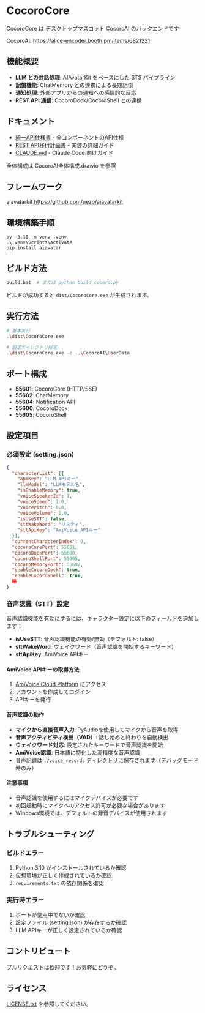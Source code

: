 # CocoroCore

CocoroCore は デスクトップマスコット CocoroAI のバックエンドです

CocoroAI: https://alice-encoder.booth.pm/items/6821221

## 機能概要

- **LLM との対話処理**: AIAvatarKit をベースにした STS パイプライン
- **記憶機能**: ChatMemory との連携による長期記憶
- **通知処理**: 外部アプリからの通知への感情的な反応
- **REST API 通信**: CocoroDock/CocoroShell との連携

## ドキュメント

- [統一API仕様書](../API_SPECIFICATION_UNIFIED.md) - 全コンポーネントのAPI仕様
- [REST API移行計画書](REST_API_MIGRATION_PLAN.md) - 実装の詳細ガイド
- [CLAUDE.md](CLAUDE.md) - Claude Code 向けガイド

全体構成は CocoroAI全体構成.drawio を参照

## フレームワーク
aiavatarkit
https://github.com/uezo/aiavatarkit

## 環境構築手順
```
py -3.10 -m venv .venv
.\.venv\Scripts\Activate
pip install aiavatar
```

## ビルド方法

```bash
build.bat  # または python build_cocoro.py
```

ビルドが成功すると `dist/CocoroCore.exe` が生成されます。

## 実行方法

```bash
# 基本実行
.\dist\CocoroCore.exe

# 設定ディレクトリ指定
.\dist\CocoroCore.exe -c ..\CocoroAI\UserData
```

## ポート構成

- **55601**: CocoroCore (HTTP/SSE)
- **55602**: ChatMemory
- **55604**: Notification API
- **55600**: CocoroDock
- **55605**: CocoroShell

## 設定項目

### 必須設定 (setting.json)

```json
{
  "characterList": [{
    "apiKey": "LLM APIキー",
    "llmModel": "LLMモデル名",
    "isEnableMemory": true,
    "voiceSpeakerId": 1,
    "voiceSpeed": 1.0,
    "voicePitch": 0.0,
    "voiceVolume": 1.0,
    "isUseSTT": false,
    "sttWakeWord": "リスティ",
    "sttApiKey": "AmiVoice APIキー"
  }],
  "currentCharacterIndex": 0,
  "cocoroCorePort": 55601,
  "cocoroDockPort": 55600,
  "cocoroShellPort": 55605,
  "cocoroMemoryPort": 55602,
  "enableCocoroDock": true,
  "enableCocoroShell": true,
  略
}
```

### 音声認識（STT）設定

音声認識機能を有効にするには、キャラクター設定に以下のフィールドを追加します：

- **isUseSTT**: 音声認識機能の有効/無効（デフォルト: false）
- **sttWakeWord**: ウェイクワード（音声認識を開始するキーワード）
- **sttApiKey**: AmiVoice APIキー

#### AmiVoice APIキーの取得方法
1. [AmiVoice Cloud Platform](https://acp.amivoice.com/) にアクセス
2. アカウントを作成してログイン
3. APIキーを発行

#### 音声認識の動作
- **マイクから直接音声入力**: PyAudioを使用してマイクから音声を取得
- **音声アクティビティ検出（VAD）**: 話し始めと終わりを自動検出
- **ウェイクワード対応**: 設定されたキーワードで音声認識を開始
- **AmiVoice認識**: 日本語に特化した高精度な音声認識
- 音声記録は `./voice_records` ディレクトリに保存されます（デバッグモード時のみ）

#### 注意事項
- 音声認識を使用するにはマイクデバイスが必要です
- 初回起動時にマイクへのアクセス許可が必要な場合があります
- Windows環境では、デフォルトの録音デバイスが使用されます

## トラブルシューティング

### ビルドエラー
1. Python 3.10 がインストールされているか確認
2. 仮想環境が正しく作成されているか確認
3. `requirements.txt` の依存関係を確認

### 実行時エラー
1. ポートが使用中でないか確認
2. 設定ファイル (setting.json) が存在するか確認
3. LLM APIキーが正しく設定されているか確認

## コントリビュート

プルリクエストは歓迎です！お気軽にどうぞ。

## ライセンス

[LICENSE.txt](LICENSE.txt) を参照してください。
